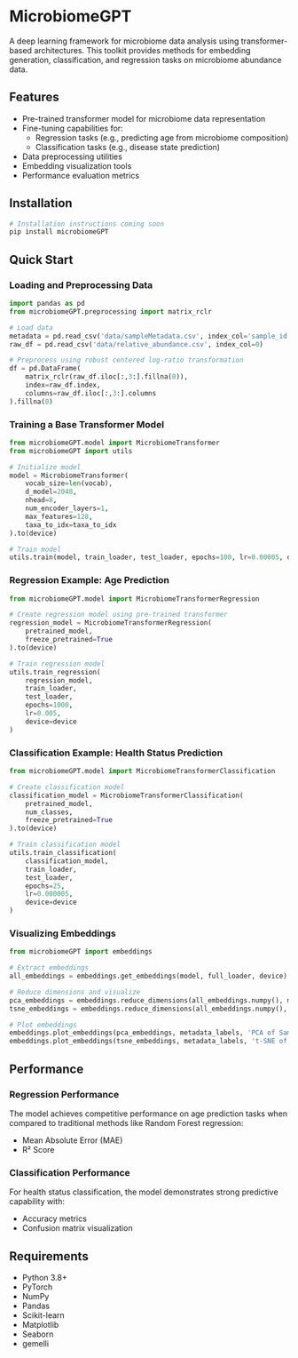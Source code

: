 # MicrobiomeGPT

A deep learning framework for microbiome data analysis using transformer-based architectures. This toolkit provides methods for embedding generation, classification, and regression tasks on microbiome abundance data.

## Features

- Pre-trained transformer model for microbiome data representation
- Fine-tuning capabilities for:
  - Regression tasks (e.g., predicting age from microbiome composition)
  - Classification tasks (e.g., disease state prediction)
- Data preprocessing utilities
- Embedding visualization tools
- Performance evaluation metrics

## Installation

```bash
# Installation instructions coming soon
pip install microbiomeGPT
```

## Quick Start

### Loading and Preprocessing Data

```python
import pandas as pd
from microbiomeGPT.preprocessing import matrix_rclr

# Load data
metadata = pd.read_csv('data/sampleMetadata.csv', index_col='sample_id')
raw_df = pd.read_csv('data/relative_abundance.csv', index_col=0)

# Preprocess using robust centered log-ratio transformation
df = pd.DataFrame(
    matrix_rclr(raw_df.iloc[:,3:].fillna(0)), 
    index=raw_df.index, 
    columns=raw_df.iloc[:,3:].columns
).fillna(0)
```

### Training a Base Transformer Model

```python
from microbiomeGPT.model import MicrobiomeTransformer
from microbiomeGPT import utils

# Initialize model
model = MicrobiomeTransformer(
    vocab_size=len(vocab),
    d_model=2048,
    nhead=8,
    num_encoder_layers=1,
    max_features=128,
    taxa_to_idx=taxa_to_idx
).to(device)

# Train model
utils.train(model, train_loader, test_loader, epochs=100, lr=0.00005, device=device)
```

### Regression Example: Age Prediction

```python
from microbiomeGPT.model import MicrobiomeTransformerRegression

# Create regression model using pre-trained transformer
regression_model = MicrobiomeTransformerRegression(
    pretrained_model,
    freeze_pretrained=True
).to(device)

# Train regression model
utils.train_regression(
    regression_model,
    train_loader,
    test_loader,
    epochs=1000,
    lr=0.005,
    device=device
)
```

### Classification Example: Health Status Prediction

```python
from microbiomeGPT.model import MicrobiomeTransformerClassification

# Create classification model
classification_model = MicrobiomeTransformerClassification(
    pretrained_model,
    num_classes,
    freeze_pretrained=True
).to(device)

# Train classification model
utils.train_classification(
    classification_model,
    train_loader,
    test_loader,
    epochs=25,
    lr=0.000005,
    device=device
)
```

### Visualizing Embeddings

```python
from microbiomeGPT import embeddings

# Extract embeddings
all_embeddings = embeddings.get_embeddings(model, full_loader, device)

# Reduce dimensions and visualize
pca_embeddings = embeddings.reduce_dimensions(all_embeddings.numpy(), method='pca')
tsne_embeddings = embeddings.reduce_dimensions(all_embeddings.numpy(), method='tsne')

# Plot embeddings
embeddings.plot_embeddings(pca_embeddings, metadata_labels, 'PCA of Sample Embeddings')
embeddings.plot_embeddings(tsne_embeddings, metadata_labels, 't-SNE of Sample Embeddings')
```

## Performance

### Regression Performance
The model achieves competitive performance on age prediction tasks when compared to traditional methods like Random Forest regression:
- Mean Absolute Error (MAE)
- R² Score

### Classification Performance
For health status classification, the model demonstrates strong predictive capability with:
- Accuracy metrics
- Confusion matrix visualization

## Requirements

- Python 3.8+
- PyTorch
- NumPy
- Pandas
- Scikit-learn
- Matplotlib
- Seaborn
- gemelli
